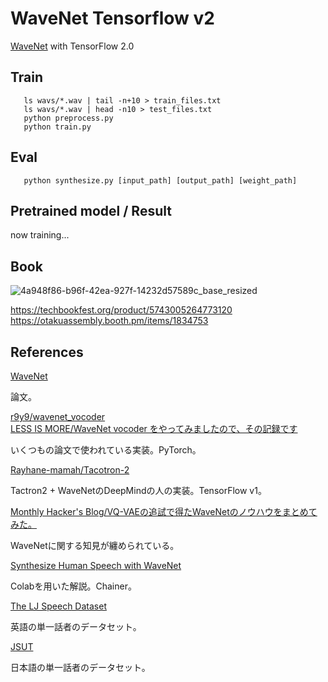 # WaveNet Tensorflow v2

[WaveNet](https://arxiv.org/abs/1609.03499) with TensorFlow 2.0

## Train

```bash=
   ls wavs/*.wav | tail -n+10 > train_files.txt
   ls wavs/*.wav | head -n10 > test_files.txt
   python preprocess.py
   python train.py
```

## Eval

```bash=
   python synthesize.py [input_path] [output_path] [weight_path]
```

## Pretrained model / Result

now training...

## Book

![4a948f86-b96f-42ea-927f-14232d57589c_base_resized](https://user-images.githubusercontent.com/33972190/76142884-428b6480-60b5-11ea-9272-968022e42c75.jpg)  

https://techbookfest.org/product/5743005264773120  
https://otakuassembly.booth.pm/items/1834753  

## References

[WaveNet](https://arxiv.org/abs/1609.03499)

論文。

[r9y9/wavenet_vocoder](https://github.com/r9y9/wavenet_vocoder)  
[LESS IS MORE/WaveNet vocoder をやってみましたので、その記録です](https://r9y9.github.io/blog/2018/01/28/wavenet_vocoder/)

いくつもの論文で使われている実装。PyTorch。

[Rayhane-mamah/Tacotron-2](https://github.com/Rayhane-mamah/Tacotron-2)

Tactron2 + WaveNetのDeepMindの人の実装。TensorFlow v1。

[Monthly Hacker's Blog/VQ-VAEの追試で得たWaveNetのノウハウをまとめてみた。](https://www.monthly-hack.com/entry/2018/02/23/203208)

WaveNetに関する知見が纏められている。

[Synthesize Human Speech with WaveNet](https://chainer-colab-notebook.readthedocs.io/ja/latest/notebook/official_example/wavenet.html)

Colabを用いた解説。Chainer。

[The LJ Speech Dataset](https://keithito.com/LJ-Speech-Dataset/)

英語の単一話者のデータセット。

[JSUT](https://sites.google.com/site/shinnosuketakamichi/publication/jsut)

日本語の単一話者のデータセット。

